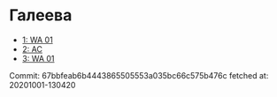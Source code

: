 # Галеева
- [1: WA 01](1.md)
- [2: AC](2.md)
- [3: WA 01](3.md)

Commit: 67bbfeab6b4443865505553a035bc66c575b476c
 fetched at: 20201001-130420

